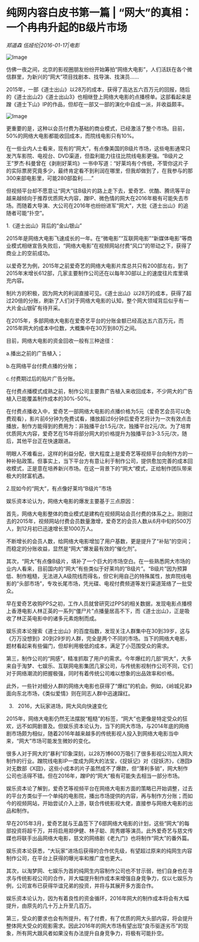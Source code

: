 # 纯网内容白皮书第一篇 | “网大”的真相：一个冉冉升起的B级片市场

*郑道森 伍娅伦|2016-01-17|电影*

![Image](http://static.ylzbl.com/uploads/ueditor/php/upload/image/20171005/1507217695713803.jpeg)

仿佛一夜之间，北京的影视圈朋友纷纷开始筹拍“网络大电影”，人们活跃在各个微信群里，为新兴的“网大”项目找剧本、找导演、找演员……

2015年，一部《道士出山》以28万的成本，获得了高达五六百万元的回报，随后的《道士出山2》《道士出山3》也相继登上网络大电影的点播榜单。这部看起来是蹭《道士下山》IP的作品，但却在一部又一部的演化中自成一派，并收益颇丰。

![Image](http://si1.go2yd.com/get-image/0HEq7JS3Hf6)

更重要的是，这种以会员付费为基础的商业模式，已经激活了整个市场。目前，50%的网络大电影都能收回成本，而院线电影只有10%。

在一些业内人士看来，现有的“网大”，有点像美国的B级片市场，这些电影通常只发汽车影院、电视台、DVD渠道，但盈利能力往往比院线电影更强。“B级片之王”罗杰·科曼曾在《剥削好莱坞》一书中写道：“好莱坞有个传统，不管你这片子的实际票房究竟多少，最终肯定看不到利润在哪里，但我却做到了，在我参与的那300来部电影里，可能280部盈利……”

但视频平台却不愿意让“网大”往B级片的路上走下去，爱奇艺、优酷、腾讯等平台越来越倾向于推荐优质网大内容，蹭IP、微色情的网大在2016年极有可能失去市场。而随着大导演、大公司在2016年也纷纷进军“网大”，大批《道士出山》的追随者可能“扑空”。

1.《道士出山》背后的“金山银山”

2015年是网络大电影飞速成长的一年。在“微电影”“互联网电影”“新媒体电影”等商业模式相继宣告失败后，“网络大电影”在视频网站付费“风口”的带动之下，获得了商业上的空前成功。

以爱奇艺为例，2015年之前爱奇艺的网络大电影片库总共只有200部左右，到了2015年末增长612部，几家主要制作公司还在以每年30部以上的速度往片库里填充内容。

制片方的积极，因为网大的利润直接可见。《道士出山》以28万的成本，获得了超过20倍的分账，刷新了人们对于网络大电影的认知，整个网大领域背后似乎有一大片金山银矿有待开采。

在2015年，多部网络大电影在爱奇艺平台的分账金额已经高达五六百万元，而2015年网大的成本中位数，大概集中在30万到80万之间。

目前，网络大电影的资金回收一般有三种途径：

a.播出之前的广告植入；

b.在网络平台付费点播的分账；

c.付费期过后的贴片广告分账。

在付费点播模式成熟之前，制作公司主要靠广告植入来收回成本，不少网大的广告植入已能覆盖制作成本的30%-50%。

在付费点播收入中，爱奇艺一部网络大电影的点播价格为5元（爱奇艺会员可以免费观看），影片前6分钟为免费试看，播放超过6分钟后爱奇艺将计为一次有效点击播放，制作方能得到的费用为：非独播平台1.5元/次，独播平台2元/次。为了培育优质网大内容，爱奇艺在15年将部分网大的价格提升为独播平台3-3.5元/次，随后，其他平台正在快速跟进。

明眼人不难看出，这样的利益分配，很大程度上是爱奇艺等视频平台向制作方的一种补贴政策。但事实上，当下平台方有意让利于制作公司，提供愈加完善的成本回收模式，正是意在培养新兴市场。在这一背景下的“网大”模式，正给制作团队带来极大的财富机遇。

2.现如今的“网大”，有点像好莱坞“B级片”市场

娱乐资本论认为，网络大电影的爆发主要基于三点原因：

首先，网络大电影整体的商业模式是建构在视频网站会员付费的体系之上。刚刚过去的2015年，视频网站付费会员数量激增，爱奇艺的会员人数从6月中旬的500万人，到12月初已迅速增长至1000万人。

不断增长的会员人数，给网络大电影增加了用户基数，更是提升了“补贴”的空间；而稳定的分账收益，显然是“网大”爆发最有效的“催化剂”。

其次，“网大”有点像B级片，填补了一个巨大的市场空白。在一些熟悉网大市场的业内人看来，目前国内的“网大”有些类似于好莱坞的“B级片”。“B级片”因为预算低、制作粗糙，无法进入A级院线而得名，但它利用自己的特殊属性，放弃院线电影的“头部市场”，专攻长尾市场，凭光碟、电视付费频道等发行渠道笼络了一批受众。

早在爱奇艺收购PPS之初，工作人员就曾研究过PPS的相关数据，发现电影点播榜上香港电影人林正英的一系列“僵尸片”点播量居高不下，而《道士出山》，正是吸收了林正英电影中的诸多元素炮制而成。

娱乐资本论搜索《道士出山》的百度指数，发现关注人群集中在30到39岁，这与《万万没想到》20到29岁的人群，完全是两个不同的市场。当下的网络大电影，题材看起来有些偏门，但却利用极低的成本，满足了小范围受众的需求。

第三，制作公司的“网感”，精准抓取了用户的需求。今年爆红的几部“网大”，大多来自于淘梦、七娱乐、互联网电影集团几家公司，与传统影视制作公司不同，它们对于网络潮流的把握极强，同时有着传统公司难以想象的出品效率和价格。

此外，一些针对细分人群的网络大电影也获得了“爆红”的机会。例如，《岭城兄弟》面向东北市场，《类似爱情》则在同志人群中迅速蹿红。

3.   2016，大玩家进场，网大风向快速变化

2015年，网络大电影仍然无法摆脱“粗糙”的标签，“网大”也更像是特定受众的狂欢，远不如网剧普及。但娱乐资本论认为，当下的网大市场，与2014年底的网络剧市场颇为相似，随着2016年越来越多的传统影视人投入到网络大电影当中来，“网大”市场可能发生微妙的变化。

很多人对于网大的“暴利”印象深刻，以28万博600万吸引了很多影视公司加入网大制作的行业。蹭院线电影IP一度成为网大的法宝，《捉妖记》对《捉妖济》，《港囧》对无数部《X囧》，这些小成本的片子虽然成不了爆款，但“薄利多销”，网大制作公司也活得不错。但在2016年，蹭IP的“网大”极有可能失去相当一部分市场。

娱乐资本论了解到，爱奇艺等视频平台在网络大电影方面的策略已开始调整，过去的平台方类似于一个单纯的电影院，播出市场提供的内容，再与制作方分账；而如今的视频网站，开始尝试介入上游，联合传统影视大佬，直接参与网络大电影的出品和制作。

早在2015年3月，爱奇艺就与王晶签下了6部网络大电影的计划，这些“网大”的每部投资将超千万，并将启用郑伊健、林子聪、周秀娜等演员。此外爱奇艺与慈文传媒也将联手出品网络大电影，慈文的网络剧《老九门》也将制作“网大”的番外篇。

娱乐资本论获悉，“大玩家”进场后获得的合作优先级，有望超过原来的纯网生内容制作公司，在平台上获得的曝光率和推广度也更大。

其次，以淘梦网、七娱乐为首的纯网生内容制作公司也不甘示弱，他们自身也在寻求与传统影视公司的合作，并大幅提升制作成本来增强自身竞争力，仅以七娱乐为例，公司宣布已获得华谊兄弟的投资，并将与其展开多方面合作。

娱乐资本论认为，因为有着良性的资金循环，2016年网大的制作成本将会有大幅提升，由原先的几十万上升至几百万。

第三，受众的要求也会有所提升。有了付费，有了优质的网大头部内容，将会提升整体网大受众的观影需求。因此2016年的网大市场有望出现“良币驱逐劣币”的现象，所有网大跟风者如果没有办法提升自身竞争力，将极有可能扑空。

